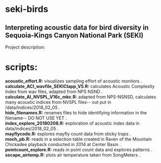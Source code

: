 # seki-birds
## Interpreting acoustic data for bird diversity in Sequoia-Kings Canyon National Park (SEKI)

Project description:

# scripts:  

**acoustic_effort.R:** visualizes sampling effort of acoustic monitors .   
**calculate_ACI_wavfile_SEKIClapp_V5.R:** calculates Acoustic Complexity Index from wav files, adapted from NPS NSND .   
**calculate_AI_NVSPL_V16c_mkc.R:** adapted from NPS-NSNSD, calculates many acoustic indices from NVSPL files-- out put in /data/indices/2018_02_05 .   
**hide_filenames.R:** renames files to hide identifying information in the filename-- DO NOT USE YET .  
**index_explore_20180208.R:** exploration of acoustic index data in data/indices/2018_02_05 .  
**mayflycode.R:** explores mayfly count data from sticky traps .  
**moch_pb.R:** reads in a selection table created in Raven of the Mountain Chickadee playback conducted in 2014 at Center Basin .  
**pointcount_explore.R:** reads in point count data and explores patterns .   
**sscape_airtemp.R:** plots air temperature taken from SongMeters .  
